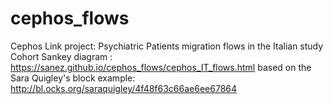 # cephos_flows
Cephos Link project: Psychiatric Patients migration flows in the Italian study Cohort
Sankey diagram : https://sanez.github.io/cephos_flows/cephos_IT_flows.html based on the  Sara Quigley's block example:
http://bl.ocks.org/saraquigley/4f48f63c66ae6ee67864
